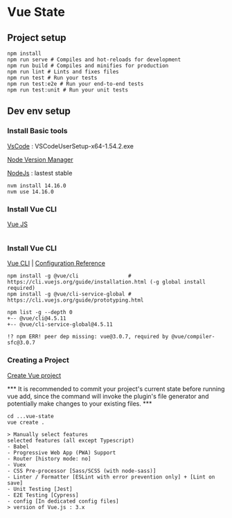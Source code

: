 # Vue State
<!--https://en.support.wordpress.com/markdown-quick-reference/-->

## Project setup
```
npm install
npm run serve # Compiles and hot-reloads for development
npm run build # Compiles and minifies for production
npm run lint # Lints and fixes files
npm run test # Run your tests
npm run test:e2e # Run your end-to-end tests
npm run test:unit # Run your unit tests
```

## Dev env setup

### Install Basic tools
[VsCode](https://code.visualstudio.com/) : VSCodeUserSetup-x64-1.54.2.exe

[Node Version Manager](https://github.com/coreybutler/nvm-windows)

[NodeJs](https://nodejs.org/en/) : lastest stable
```
nvm install 14.16.0
nvm use 14.16.0
```

### Install Vue CLI
[Vue JS](https://v3.vuejs.org/guide/installation.html#npm)
```
```

### Install Vue CLI
[Vue CLI](https://cli.vuejs.org/) | [Configuration Reference](https://cli.vuejs.org/config/)
```
npm install -g @vue/cli                # https://cli.vuejs.org/guide/installation.html (-g global install required)
npm install -g @vue/cli-service-global # https://cli.vuejs.org/guide/prototyping.html

npm list -g --depth 0
+-- @vue/cli@4.5.11
+-- @vue/cli-service-global@4.5.11

!? npm ERR! peer dep missing: vue@3.0.7, required by @vue/compiler-sfc@3.0.7
```

### Creating a Project
[Create Vue project](https://cli.vuejs.org/guide/creating-a-project.html)

*** It is recommended to commit your project's current state before running vue add, since the command will invoke the plugin's file generator and potentially make changes to your existing files. ***

```
cd ...vue-state
vue create .

> Manually select features
selected features (all except Typescript)
- Babel
- Progressive Web App (PWA) Support
- Router [history mode: no]
- Vuex
- CSS Pre-processor [Sass/SCSS (with node-sass)]
- Linter / Formatter [ESLint with error prevention only] + [Lint on save]
- Unit Testing [Jest]
- E2E Testing [Cypress]
- config [In dedicated config files]
> version of Vue.js : 3.x
```
